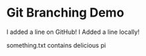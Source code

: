 # Git Branching Demo

I added a line on GitHub!
I Added a line locally!

something.txt contains delicious pi
